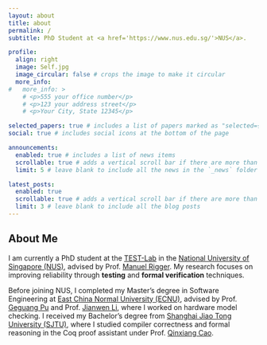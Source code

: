 ```yaml
---
layout: about
title: about
permalink: /
subtitle: PhD Student at <a href='https://www.nus.edu.sg/'>NUS</a>. 

profile:
  align: right
  image: Self.jpg
  image_circular: false # crops the image to make it circular
  more_info:
#   more_info: >
    # <p>555 your office number</p>
    # <p>123 your address street</p>
    # <p>Your City, State 12345</p>

selected_papers: true # includes a list of papers marked as "selected={true}"
social: true # includes social icons at the bottom of the page

announcements:
  enabled: true # includes a list of news items
  scrollable: true # adds a vertical scroll bar if there are more than 3 news items
  limit: 5 # leave blank to include all the news in the `_news` folder

latest_posts:
  enabled: true
  scrollable: true # adds a vertical scroll bar if there are more than 3 new posts items
  limit: 3 # leave blank to include all the blog posts
---
```


<!-- Write your biography here. Tell the world about yourself. Link to your favorite [subreddit](http://reddit.com). You can put a picture in, too. The code is already in, just name your picture `prof_pic.jpg` and put it in the `img/` folder.

Put your address / P.O. box / other info right below your picture. You can also disable any of these elements by editing `profile` property of the YAML header of your `_pages/about.md`. Edit `_bibliography/papers.bib` and Jekyll will render your [publications page](/al-folio/publications/) automatically.

Link to your social media connections, too. This theme is set up to use [Font Awesome icons](https://fontawesome.com/) and [Academicons](https://jpswalsh.github.io/academicons/), like the ones below. Add your Facebook, Twitter, LinkedIn, Google Scholar, or just disable all of them. -->

## About Me

I am currently a PhD student at the [TEST-Lab](https://nus-test.github.io/) in the [National University of Singapore (NUS)](https://nus.edu.sg/), advised by Prof. [Manuel Rigger](https://www.manuelrigger.at/). My research focuses on improving reliability through **testing** and **formal verification** techniques.  

Before joining NUS, I completed my Master’s degree in Software Engineering at [East China Normal University (ECNU)](http://www.sei.ecnu.edu.cn/seien/33265/list.htm), advised by Prof. [Geguang Pu](https://faculty.ecnu.edu.cn/_s43/pgg/main.psp) and Prof. [Jianwen Li](https://lijwen2748.github.io/), where I worked on hardware model checking. I received my Bachelor’s degree from [Shanghai Jiao Tong University (SJTU)](https://www.sjtu.edu.cn/), where I studied compiler correctness and formal reasoning in the Coq proof assistant under Prof. [Qinxiang Cao](https://jhc.sjtu.edu.cn/people/members/qinxiang-cao.html).
 


